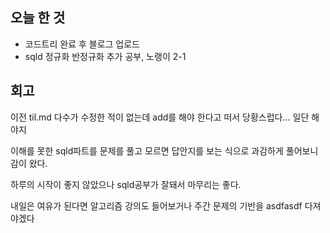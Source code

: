 ## 오늘 한 것
  - 코드트리 완료 후 블로그 업로드
  - sqld 정규화 반정규화 추가 공부, 노랭이 2-1

## 회고
이전 til.md 다수가 수정한 적이 없는데 add를 해야 한다고 떠서 당황스럽다... 일단 해야지

이해를 못한 sqld파트를 문제를 풀고 모르면 답안지를 보는 식으로 과감하게 풀어보니 감이 왔다.

하루의 시작이 좋지 않았으나 sqld공부가 잘돼서 마무리는 좋다.

내일은 여유가 된다면 알고리즘 강의도 들어보거나 주간 문제의 기반을  <span color = "blue">asdfasdf </span> 다져야겠다